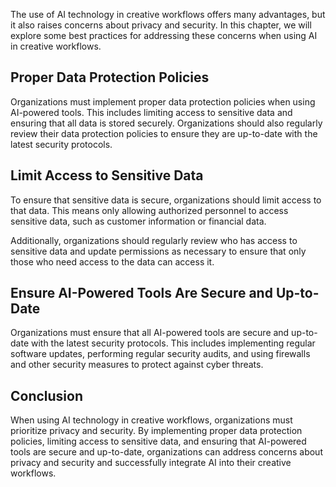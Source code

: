 
The use of AI technology in creative workflows offers many advantages, but it also raises concerns about privacy and security. In this chapter, we will explore some best practices for addressing these concerns when using AI in creative workflows.

Proper Data Protection Policies
-------------------------------

Organizations must implement proper data protection policies when using AI-powered tools. This includes limiting access to sensitive data and ensuring that all data is stored securely. Organizations should also regularly review their data protection policies to ensure they are up-to-date with the latest security protocols.

Limit Access to Sensitive Data
------------------------------

To ensure that sensitive data is secure, organizations should limit access to that data. This means only allowing authorized personnel to access sensitive data, such as customer information or financial data.

Additionally, organizations should regularly review who has access to sensitive data and update permissions as necessary to ensure that only those who need access to the data can access it.

Ensure AI-Powered Tools Are Secure and Up-to-Date
-------------------------------------------------

Organizations must ensure that all AI-powered tools are secure and up-to-date with the latest security protocols. This includes implementing regular software updates, performing regular security audits, and using firewalls and other security measures to protect against cyber threats.

Conclusion
----------

When using AI technology in creative workflows, organizations must prioritize privacy and security. By implementing proper data protection policies, limiting access to sensitive data, and ensuring that AI-powered tools are secure and up-to-date, organizations can address concerns about privacy and security and successfully integrate AI into their creative workflows.
